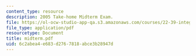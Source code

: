 ```yaml
---
content_type: resource
description: 2005 Take-home Midterm Exam.
file: https://ol-ocw-studio-app-qa.s3.amazonaws.com/courses/22-39-integration-of-reactor-design-operations-and-safety-fall-2006/6c2abea4e683d2767818abce3b28947d_midterm.pdf
file_type: application/pdf
resourcetype: Document
title: midterm.pdf
uid: 6c2abea4-e683-d276-7818-abce3b28947d
---
```

